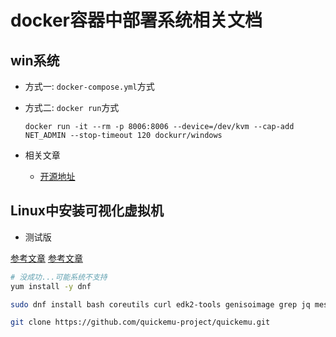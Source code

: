 
# docker容器中部署系统相关文档

## win系统

- 方式一: `docker-compose.yml`方式
- 方式二: `docker run`方式
  
  ```shell
  docker run -it --rm -p 8006:8006 --device=/dev/kvm --cap-add NET_ADMIN --stop-timeout 120 dockurr/windows
  ```

- 相关文章
  - [开源地址](https://github.com/dockur/windows)

## Linux中安装可视化虚拟机

- 测试版
  
[参考文章](https://github.com/quickemu-project/quickemu/wiki/01-Installation)
[参考文章](https://mp.weixin.qq.com/s/W99irRFN5geQ5wHr2i4y2w)

```bash
# 没成功...可能系统不支持
yum install -y dnf

sudo dnf install bash coreutils curl edk2-tools genisoimage grep jq mesa-demos pciutils procps python3 qemu sed socat spice-gtk-tools swtpm unzip usbutils util-linux xdg-user-dirs xrandr zsync

git clone https://github.com/quickemu-project/quickemu.git

```
